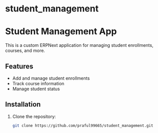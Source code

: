 # student_management

# Student Management App

This is a custom ERPNext application for managing student enrollments, courses, and more.

## Features

- Add and manage student enrollments
- Track course information
- Manage student status

## Installation

1. Clone the repository:
   ```bash
   git clone https://github.com/praful99665/student_management.git

